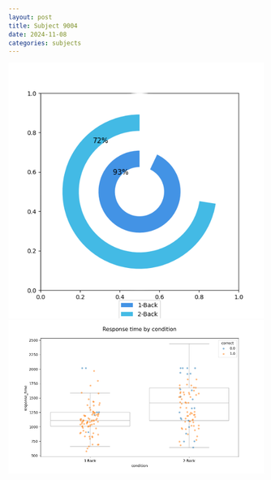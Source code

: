 ```yaml
---
layout: post
title: Subject 9004
date: 2024-11-08
categories: subjects
---
```


![](data/9004/run-11/9004_accuracy_by_condition.png)
![](data/9004/run-11/9004_response_time_by_condition.png)

